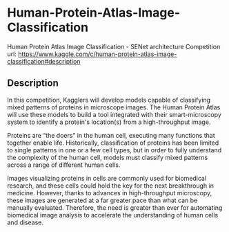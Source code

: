# Human-Protein-Atlas-Image-Classification
Human Protein Atlas Image Classification - SENet architecture
Competition url: https://www.kaggle.com/c/human-protein-atlas-image-classification#description

## Description
In this competition, Kagglers will develop models capable of classifying mixed patterns of proteins in microscope images. The Human Protein Atlas will use these models to build a tool integrated with their smart-microscopy system to identify a protein's location(s) from a high-throughput image.

Proteins are “the doers” in the human cell, executing many functions that together enable life. Historically, classification of proteins has been limited to single patterns in one or a few cell types, but in order to fully understand the complexity of the human cell, models must classify mixed patterns across a range of different human cells.

Images visualizing proteins in cells are commonly used for biomedical research, and these cells could hold the key for the next breakthrough in medicine. However, thanks to advances in high-throughput microscopy, these images are generated at a far greater pace than what can be manually evaluated. Therefore, the need is greater than ever for automating biomedical image analysis to accelerate the understanding of human cells and disease.

